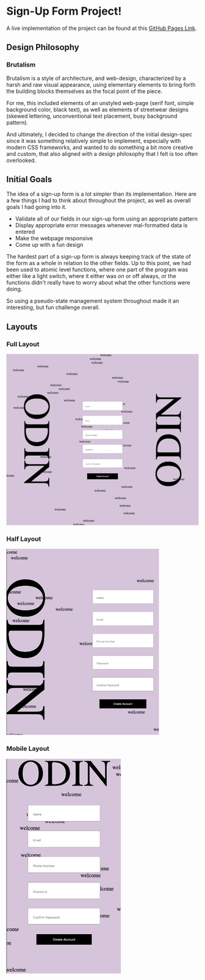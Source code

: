# Sign-Up Form Project!
A live implementation of the project can be found at this [GitHub Pages Link](https://lilyrubyroy.github.io/sign-up-form/).

## Design Philosophy
### Brutalism
Brutalism is a style of architecture, and web-design, characterized by a harsh and raw visual appearance, using elementary
elements to bring forth the building blocks themselves as the focal point of the piece. 

For me, this included elements of an unstyled web-page (serif font, simple background color, black text), as well
as elements of streetwear designs (skewed lettering, unconventional text placement, busy background pattern).

And ultimately, I decided to change the direction of the initial design-spec since it was something relatively
simple to implement, especially with modern CSS frameworks, and wanted to do something a bit more creative and custom, 
that also aligned with a design philosophy that I felt is too often overlooked.

## Initial Goals
The idea of a sign-up form is a lot simpler than its implementation. Here are a few things I had to think about throughout
the project, as well as overall goals I had going into it.

- Validate all of our fields in our sign-up form using an appropriate pattern
- Display appropriate error messages whenever mal-formatted data is entered
- Make the webpage responsive
- Come up with a fun design

The hardest part of a sign-up form is always keeping track of the state of the form as a whole in relation to 
the other fields. Up to this point, we had been used to atomic level functions, where one part of the program was either
like a light switch, where it either was on or off always, or the functions didn't really have to worry about what the other
functions were doing. 

So using a pseudo-state management system throughout made it an interesting, but fun challenge overall.

## Layouts
### Full Layout
<img src="./assets/full-layout.png" width="600">

### Half Layout
<img src="./assets/half-layout.png" width="400" height="487">

### Mobile Layout
<img src="./assets/mobile-layout.png" width="300">
